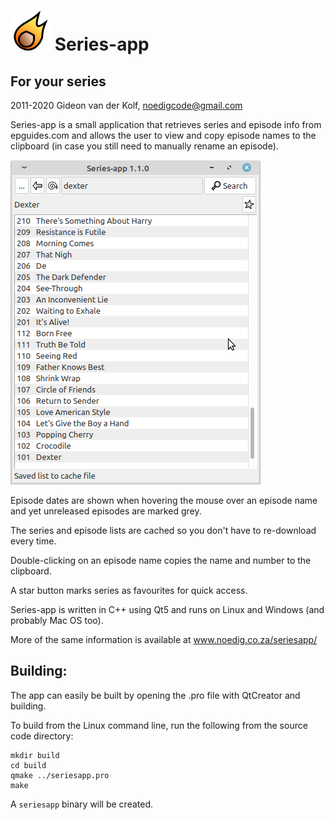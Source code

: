 ![Seriesapp Logo](icons/asteroid_64.png)
Series-app
==========
For your series
--------------------------------------

2011-2020 Gideon van der Kolf, noedigcode@gmail.com

Series-app is a small application that retrieves series and episode info from
epguides.com and allows the user to view and copy episode names to the clipboard
(in case you still need to manually rename an episode).

![Screenshot](screenshot.png)

Episode dates are shown when hovering the mouse over an episode name and
yet unreleased episodes are marked grey.

The series and episode lists are cached so you don't have to re-download every time.

Double-clicking on an episode name copies the name and number to the clipboard.

A star button marks series as favourites for quick access.

Series-app is written in C++ using Qt5 and runs on Linux and Windows (and probably Mac OS too).

More of the same information is available at www.noedig.co.za/seriesapp/


Building:
---------

The app can easily be built by opening the .pro file with QtCreator and building.

To build from the Linux command line, run the following from the source code directory:
```
mkdir build
cd build
qmake ../seriesapp.pro
make
```
A `seriesapp` binary will be created.

